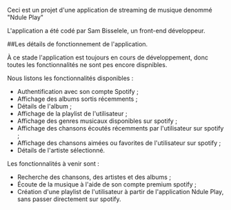 Ceci est un projet d'une application de streaming de musique denommé "Ndule Play"

L'application a été codé par Sam Bisselele, un front-end développeur.

##Les détails de fonctionnement de l'application.

À ce stade l'application est toujours en cours de développement, donc toutes les fonctionnalités ne sont pes encore dispnibles.

Nous listons les fonctionnalités disponibles :

- Authentification avec son compte Spotify ;
- Affichage des albums sortis récemments ;
- Détails de l'album ;
- Affichage de la playlist de l'utilisateur ;
- Affichage des genres musicaux disponibles sur spotify ;
- Affichage des chansons écoutés récemments par l'utilisateur sur spotify ;
- Affichage des chansons aimées ou favorites de l'utilisateur sur spotify ;
- Détails de l'artiste sélectionné.

Les fonctionnalités à venir sont :

- Recherche des chansons, des artistes et des albums ;
- Écoute de la musique à l'aide de son compte premium spotify ;
- Création d'une playlist de l'utilisateur à partir de l'application Ndule Play, sans passer directement sur spotify.
